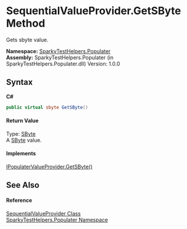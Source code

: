 # SequentialValueProvider.GetSByte Method 
 

Gets sbyte value.

**Namespace:**&nbsp;<a href="N_SparkyTestHelpers_Populater.md">SparkyTestHelpers.Populater</a><br />**Assembly:**&nbsp;SparkyTestHelpers.Populater (in SparkyTestHelpers.Populater.dll) Version: 1.0.0

## Syntax

**C#**<br />
``` C#
public virtual sbyte GetSByte()
```


#### Return Value
Type: <a href="http://msdn2.microsoft.com/en-us/library/f71b253d" target="_blank">SByte</a><br />A <a href="http://msdn2.microsoft.com/en-us/library/f71b253d" target="_blank">SByte</a> value.

#### Implements
<a href="M_SparkyTestHelpers_Populater_IPopulaterValueProvider_GetSByte.md">IPopulaterValueProvider.GetSByte()</a><br />

## See Also


#### Reference
<a href="T_SparkyTestHelpers_Populater_SequentialValueProvider.md">SequentialValueProvider Class</a><br /><a href="N_SparkyTestHelpers_Populater.md">SparkyTestHelpers.Populater Namespace</a><br />